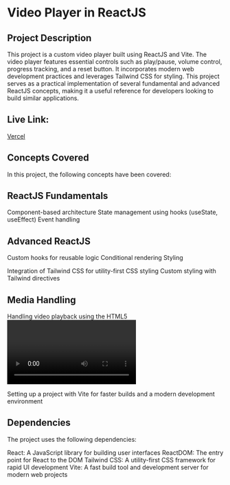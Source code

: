 # Video Player in ReactJS
## Project Description
This project is a custom video player built using ReactJS and Vite. The video player features essential controls such as play/pause, volume control, progress tracking, and a reset button. It incorporates modern web development practices and leverages Tailwind CSS for styling. This project serves as a practical implementation of several fundamental and advanced ReactJS concepts, making it a useful reference for developers looking to build similar applications.


## Live Link:
[Vercel](https://video-player-in-reactjs.vercel.app/)

## Concepts Covered
In this project, the following concepts have been covered:

## ReactJS Fundamentals

Component-based architecture
State management using hooks (useState, useEffect)
Event handling
## Advanced ReactJS

 Custom hooks for reusable logic
Conditional rendering
Styling

Integration of Tailwind CSS for utility-first CSS styling
Custom styling with Tailwind directives
## Media Handling

Handling video playback using the HTML5 <video> element
Custom video controls
Development Tools

Setting up a project with Vite for faster builds and a modern development environment
## Dependencies
The project uses the following dependencies:

React: A JavaScript library for building user interfaces
ReactDOM: The entry point for React to the DOM
Tailwind CSS: A utility-first CSS framework for rapid UI development
Vite: A fast build tool and development server for modern web projects

